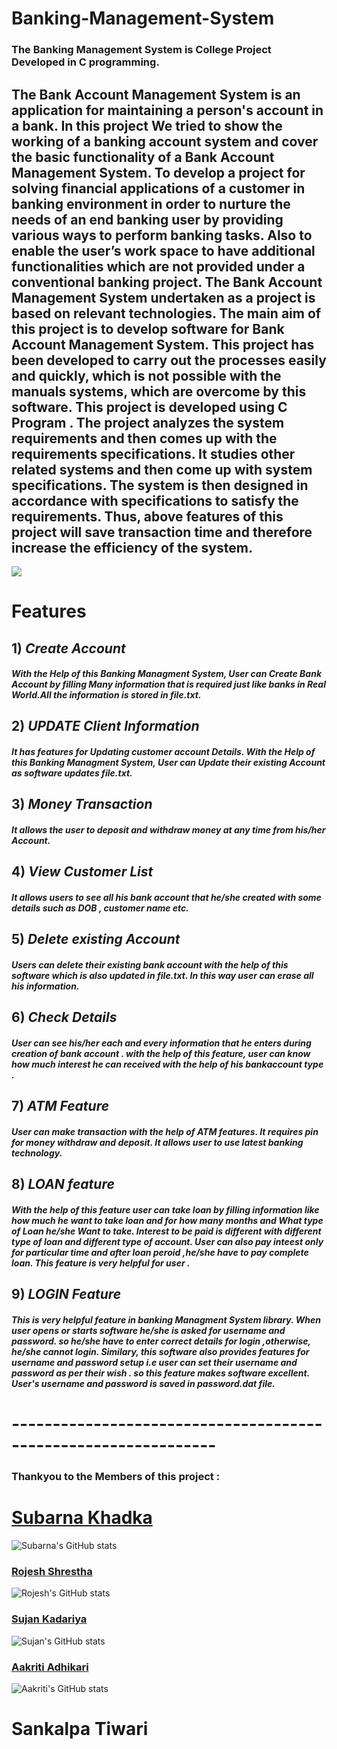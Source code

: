 # Banking-Management-System
### **The Banking Management System** is College Project Developed in C programming.
 ## The Bank Account Management System is an application for maintaining a person's account in a bank. In this project We tried to show the working of a banking account system and cover the basic functionality of a Bank Account Management System. To develop a project for solving financial applications of a customer in banking environment in order to nurture the needs of an end banking user by providing various ways to perform banking tasks. Also to enable the user’s work space to have additional functionalities which are not provided under a conventional banking project. The Bank Account Management System undertaken as a project is based on relevant technologies. The main aim of this project is to develop software for Bank Account Management System. This project has been developed to carry out the processes easily and quickly, which is not possible with the manuals systems, which are overcome by this software. This project is developed using C Program . The project analyzes the system requirements and then comes up with the requirements specifications. It studies other related systems and then come up with system specifications. The system is then designed in accordance with specifications to satisfy the requirements.  Thus, above features of this project will save transaction time and therefore increase the efficiency of the system.
 
 
![](https://raw.githubusercontent.com/thenewbie0000/Banking-Management-System/master/ProjectLogo.png)

 # Features 
 ## 1) ***Create Account***
 #### *With the Help of this Banking Managment System, User can Create Bank Account by filling Many information that is required just like banks in Real World.All the information is stored in file.txt.*
## 2) ***UPDATE Client Information*** 
#### *It has features for Updating customer account Details. With the Help of this Banking Managment System, User can Update their existing Account as software  updates file.txt.*
## 3) ***Money Transaction*** 
#### *It allows the user to deposit and withdraw money at any time from his/her Account.*
## 4) ***View Customer List*** 
#### *It allows users to see all his bank account that he/she created with some details such as  DOB , customer name etc.*
 ## 5) ***Delete existing Account*** 
#### *Users can delete their existing bank account with the help of this software which is also updated in file.txt. In this way user can erase all his information.*
## 6) ***Check Details*** 
#### *User can see his/her each and every information that he enters during creation of bank account . with the help of this feature, user can know how much interest he can received with the help of his bankaccount type .*
## 7) ***ATM Feature*** 
#### *User can make transaction with the help of ATM features. It requires pin for money withdraw and deposit. It allows user to use latest banking technology.*
## 8) ***LOAN feature*** 
#### *With the help of this feature user can take loan by filling information like how much he want to take loan and for how many months and What type of Loan he/she Want to take. Interest to be paid is different with different type of loan and different type of account. User can also pay inteest only for particular time and after loan peroid ,he/she have to pay complete loan. This feature is very helpful for user .*
 ## 9) ***LOGIN Feature*** 
#### *This is very helpful feature in banking Managment System library. When user opens or starts software he/she is asked for username and password. so he/she have to enter correct details for login ,otherwise, he/she cannot login. Similary, this software also provides features for username and password setup i.e user can set their username and password as per their wish . so this feature makes software excellent.  User's username  and password is saved in password.dat file.*

 # ---------------------------------------------------------------
 
### Thankyou to the Members of this project :
# [Subarna Khadka](https://github.com/SubarnaKhadka)
 ![Subarna's GitHub stats](https://github-readme-stats.vercel.app/api?username=SubarnaKhadka&show_icons=true&theme=radical)
### [Rojesh Shrestha](https://github.com/thenewbie0000)
![Rojesh's GitHub stats](https://github-readme-stats.vercel.app/api?username=thenewbie0000&show_icons=true&theme=radical)
### [Sujan Kadariya](https://github.com/sujankadariya)
 ![Sujan's GitHub stats](https://github-readme-stats.vercel.app/api?username=sujankadariya&show_icons=true&theme=radical)
### [Aakriti Adhikari](https://github.com/aakritits)
 ![Aakriti's GitHub stats](https://github-readme-stats.vercel.app/api?username=aakritits&show_icons=true&theme=radical)
 
# Sankalpa Tiwari



